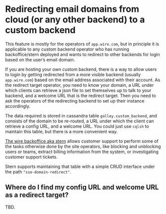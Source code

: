 # Redirecting email domains from cloud (or any other backend) to a custom backend

This feature is mostly for the operators of `app.wire.com`, but in
principle it is applicable to any custom backend operator who has
running backoffice/stern deployed and wants to redirect to other
backends for login based on the user’s email domain.

If you are hosting your own custom backend, there is a way to allow
users to login by getting redirected from a more visible backend
(usually `app.wire.com`) based on the email address associated with
their account.  As the redirect target operator, you need to know your
domain, a URL under which clients can retrieve a json file to set
themselves up to talk to your backend, and a welcome URL that is the
redirect target.  Then you need to ask the operators of the
redirecting backend to set up their instance accordingly.

The data required is stored in cassandra table
`galley.custom_backend`, and consists of the domain to be re-routed, a
URL under which the client can retrieve a config URL, and a welcome
URL.  You could just use `cqlsh` to maintain this table, but there is
a more convenient way.

[The wire backoffice aka
stern](https://github.com/wireapp/wire-server/tree/develop/tools/stern/README.md)
allows customer support to perform some of the tasks otherwise done by
the site operators, like blocking and unblocking users or teams,
extract billing information from the system, or investigating customer
support tickets.

Stern supports maintaining that table with a simple CRUD interface
under the path `"sso-domain-redirect"`.

## Where do I find my config URL and welcome URL as a redirect target?

TBD.
